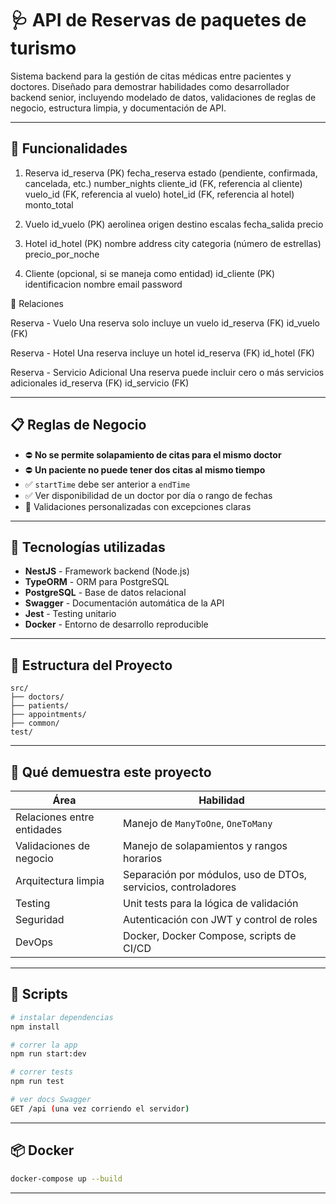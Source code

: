# 🩺 API de Reservas de paquetes de turismo

Sistema backend para la gestión de citas médicas entre pacientes y doctores. Diseñado para demostrar habilidades como desarrollador backend senior, incluyendo modelado de datos, validaciones de reglas de negocio, estructura limpia, y documentación de API.

---

## 🚀 Funcionalidades

1. Reserva
id_reserva (PK)
fecha_reserva
estado (pendiente, confirmada, cancelada, etc.)
number_nights
cliente_id (FK, referencia al cliente)
vuelo_id (FK, referencia al vuelo)
hotel_id (FK, referencia al hotel)
monto_total

2. Vuelo
id_vuelo (PK)
aerolinea
origen
destino
escalas
fecha_salida
precio

3. Hotel
id_hotel (PK)
nombre
address
city
categoria (número de estrellas)
precio_por_noche

5. Cliente (opcional, si se maneja como entidad)
id_cliente (PK)
identificacion
nombre
email
password

🔗 Relaciones

Reserva - Vuelo
Una reserva solo incluye un vuelo
id_reserva (FK)
id_vuelo (FK)

Reserva - Hotel
Una reserva incluye un hotel
id_reserva (FK)
id_hotel (FK)

Reserva - Servicio Adicional
Una reserva puede incluir cero o más servicios adicionales
id_reserva (FK)
id_servicio (FK)

---

## 📋 Reglas de Negocio

- ⛔ **No se permite solapamiento de citas para el mismo doctor**
- ⛔ **Un paciente no puede tener dos citas al mismo tiempo**
- ✅ `startTime` debe ser anterior a `endTime`
- ✅ Ver disponibilidad de un doctor por día o rango de fechas
- 🧠 Validaciones personalizadas con excepciones claras

---

## 🧪 Tecnologías utilizadas

- **NestJS** - Framework backend (Node.js)
- **TypeORM** - ORM para PostgreSQL
- **PostgreSQL** - Base de datos relacional
- **Swagger** - Documentación automática de la API
- **Jest** - Testing unitario
- **Docker** - Entorno de desarrollo reproducible

---

## 📁 Estructura del Proyecto

```
src/
├── doctors/
├── patients/
├── appointments/
├── common/
test/
```

---

## 🎯 Qué demuestra este proyecto

| Área                    | Habilidad |
|-------------------------|-----------|
| Relaciones entre entidades  | Manejo de `ManyToOne`, `OneToMany` |
| Validaciones de negocio     | Manejo de solapamientos y rangos horarios |
| Arquitectura limpia         | Separación por módulos, uso de DTOs, servicios, controladores |
| Testing                     | Unit tests para la lógica de validación |
| Seguridad                   | Autenticación con JWT y control de roles |
| DevOps                      | Docker, Docker Compose, scripts de CI/CD |

---

## 🧪 Scripts

```bash
# instalar dependencias
npm install

# correr la app
npm run start:dev

# correr tests
npm run test

# ver docs Swagger
GET /api (una vez corriendo el servidor)
```

---

## 📦 Docker

```bash
docker-compose up --build
```
---
